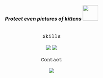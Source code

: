 # <h3 align="center"><i>Protect even pictures of kittens <img src="https://media1.giphy.com/media/g7YDlrD5YLqfe/giphy.gif?cid=ecf05e47srutuonncdkyy0nqsprfc5k0scoa52g5d3hlayk7&rid=giphy.gif&ct=g" width="50"></i></h3>

# <h4 align="center">𝚂𝚔𝚒𝚕𝚕𝚜</h4>
<p align="center">
    <img src="https://img.shields.io/badge/Python-0c1014?style=for-the-badge&logo=python&logoColor=2aa889">
    <img src="https://upload.wikimedia.org/wikipedia/commons/2/2f/PowerShell_5.0_icon.png">
</p>

<h4 align="center">𝙲𝚘𝚗𝚝𝚊𝚌𝚝</h4>
<p align="center">
    <a href="https://t.me/Soniq33">
        <img src="https://img.shields.io/badge/Telegram-0c1014?style=for-the-badge&logo=telegram&logoColor=2aa889">
    </a>
</p>
